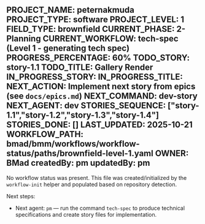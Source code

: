 PROJECT_NAME: peternakmuda
PROJECT_TYPE: software
PROJECT_LEVEL: 1
FIELD_TYPE: brownfield
CURRENT_PHASE: 2-Planning
CURRENT_WORKFLOW: tech-spec (Level 1 - generating tech spec)
PROGRESS_PERCENTAGE: 60%
TODO_STORY: story-1.1
TODO_TITLE: Gallery Render
IN_PROGRESS_STORY: 
IN_PROGRESS_TITLE: 
NEXT_ACTION: Implement next story from epics (see `docs/epics.md`)
NEXT_COMMAND: dev-story
NEXT_AGENT: dev
STORIES_SEQUENCE: ["story-1.1","story-1.2","story-1.3","story-1.4"]
STORIES_DONE: []
LAST_UPDATED: 2025-10-21
WORKFLOW_PATH: bmad/bmm/workflows/workflow-status/paths/brownfield-level-1.yaml
OWNER: BMad
createdBy: pm
updatedBy: pm
---

No workflow status was present. This file was created/initialized by the `workflow-init` helper and populated based on repository detection.

Next steps:
- Next agent: `pm` — run the command `tech-spec` to produce technical specifications and create story files for implementation.
